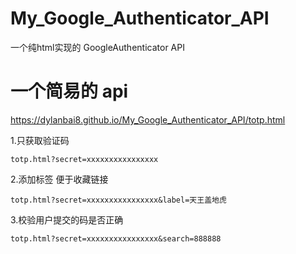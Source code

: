 # My_Google_Authenticator_API
一个纯html实现的 GoogleAuthenticator API

# 一个简易的 api

https://dylanbai8.github.io/My_Google_Authenticator_API/totp.html

1.只获取验证码
```
totp.html?secret=xxxxxxxxxxxxxxxx
```

2.添加标签 便于收藏链接
```
totp.html?secret=xxxxxxxxxxxxxxxx&label=天王盖地虎
```

3.校验用户提交的码是否正确
```
totp.html?secret=xxxxxxxxxxxxxxxx&search=888888
```
